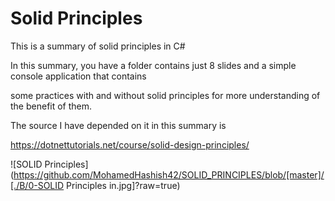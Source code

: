 # Solid Principles 

This is a summary of solid principles in C#

In this summary, you have  a folder contains just 8 slides and a simple console application that contains 

some practices with and without solid principles for more understanding of the benefit of them.

The source I have depended on it in this summary is 

https://dotnettutorials.net/course/solid-design-principles/


![SOLID Principles](https://github.com/MohamedHashish42/SOLID_PRINCIPLES/blob/[master]/[./B/0-SOLID Principles in.jpg]?raw=true)
